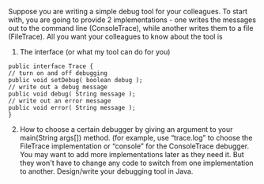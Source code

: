 Suppose you are writing a simple debug tool for your
colleagues. To start with, you are going to provide 2
implementations - one writes the messages out to the
command line (ConsoleTrace), while another writes them
to a file (FileTrace). All you want your colleagues to know
about the tool is
1) The interface (or what my tool can do for you)
```
public interface Trace {
// turn on and off debugging
public void setDebug( boolean debug );
// write out a debug message
public void debug( String message );
// write out an error message
public void error( String message );
}
```
2) How to choose a certain debugger by giving an argument
to your main(String args[]) method. (for example, use
“trace.log” to choose the FileTrace implementation or
“console” for the ConsoleTrace debugger.
You may want to add more implementations later as they
need it. But they won't have to change any code to switch
from one implementation to another. Design/write your
debugging tool in Java.
